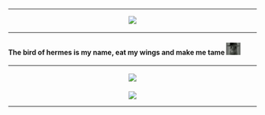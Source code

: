 <hr>

<div align="center">
  <img src="https://komarev.com/ghpvc/?username=AnonNanoo&style=for-the-badge&label=Visitor" />
  <br>
</div>
<!---->
<hr>

#### The bird of hermes is my name, eat my wings and make me tame <img src="/src/images/Testing_images.png" height="25px"></img>

<hr>


<div align="center">
  <a href="https://github.com/AnonNanoo/">
    <img height=200 align="center" src="https://github-readme-stats.vercel.app/api/top-langs/?username=AnonNanoo&layout=donut&theme=transparent" />
  </a >
  <br>
  <br>
  <a href="https://github.com/AnonNanoo/">
    <img height=200 align="center" src="https://github-readme-stats.vercel.app/api?username=AnonNanoo&rank_icon=github&show_icons=true&hide=contribs&theme=transparent&show=reviews&border_radius=8" />
  </a>
</div>

<hr>
